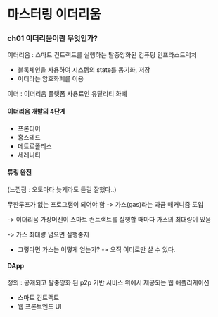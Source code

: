 # 마스터링 이더리움



### ch01 이더리움이란 무엇인가?

이더리움 : 스마트 컨트랙트를 실행하는 탈중앙화된 컴퓨팅 인프라스트럭처

- 블록체인을 사용하여 시스템의 state를 동기화, 저장
- 이더라는 암호화폐를 이용

이더 : 이더리움 플랫폼 사용료인 유틸리티 화폐



#### 이더리움 개발의 4단계

- 프론티어
- 홈스테드
- 메트로폴리스
- 세레니티



#### 튜링 완전

(느낀점 : 오토마타 늦게라도 듣길 잘했다..)

무한루프가 없는 프로그램이 되어야 함 -> 가스(gas)라는 과금 매커니즘 도입

-> 이더리움 가상머신이 스마트 컨트랙트를 실행할 때마다 가스의 최대량이 있음

-> 가스 최대량 넘으면 실행중지 

- 그렇다면 가스는 어떻게 얻는가? -> 오직 이더로만 살 수 있다.



#### DApp

정의 : 공개되고 탈중앙화 된 p2p 기반 서비스 위에서 제공되는 웹 애플리케이션

- 스마트 컨트랙트
- 웹 프론트엔드 UI



